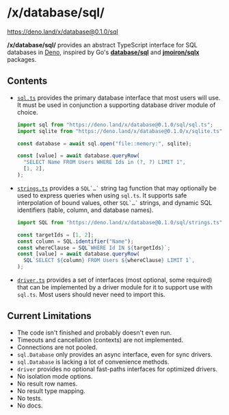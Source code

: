 # /x/database/sql/

https://deno.land/x/database@0.1.0/sql

**/x/database/sql/** provides an abstract TypeScript interface for SQL databases
in [Deno], inspired by Go's
[**database/sql**](https://golang.org/pkg/database/sql/) and
[**jmoiron/sqlx**](https://pkg.go.dev/github.com/jmoiron/sqlx) packages.

[Deno]: https://deno.land/

## Contents

- [`sql.ts`](./sql.ts) provides the primary database interface that most users
  will use. It must be used in conjunction a supporting database driver module
  of choice.

  ```ts
  import sql from "https://deno.land/x/database@0.1.0/sql/sql.ts";
  import sqlite from "https://deno.land/x/database@0.1.0/x/sqlite.ts";

  const database = await sql.open("file::memory:", sqlite);

  const [value] = await database.queryRow(
    "SELECT Name FROM Users WHERE Ids in (?, ?) LIMIT 1",
    [1, 2],
  );
  ```

- [`strings.ts`](./strings.ts) provides a <code>SQL\`…\`</code> string tag
  function that may optionally be used to express queries when using `sql.ts`.
  It supports safe interpolation of bound values, other <code>SQL\`…\`</code>
  strings, and dynamic SQL identifiers (table, column, and database names).

  ```ts
  import SQL from "https://deno.land/x/database@0.1.0/sql/strings.ts";

  const targetIds = [1, 2];
  const column = SQL.identifier("Name");
  const whereClause = SQL`WHERE Id IN ${targetIds}`;
  const [value] = await database.queryRow(
    SQL`SELECT ${column} FROM Users ${whereClause} LIMIT 1`,
  );
  ```

- [`driver.ts`](./driver.ts) provides a set of interfaces (most optional, some
  required) that can be implemented by a driver module for it to support use
  with `sql.ts`. Most users should never need to import this.

## Current Limitations

- The code isn't finished and probably doesn't even run.
- Timeouts and cancellation (contexts) are not implemented.
- Connections are not pooled.
- `sql.Database` only provides an async interface, even for sync drivers.
- `sql.Database` is lacking a lot of convenience methods.
- `driver` provides no optional fast-paths interfaces for optimized drivers.
- No isolation mode options.
- No result row names.
- No result type mapping.
- No tests.
- No docs.
